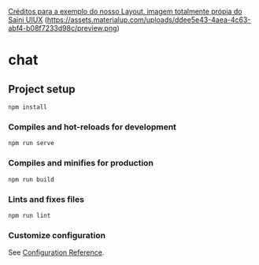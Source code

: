 [Créditos para a exemplo do nosso Layout, imagem totalmente própia do Saini UIUX](https://www.uplabs.com/sandeep_kumarsaini9) (https://assets.materialup.com/uploads/ddee5e43-4aea-4c63-abf4-b08f7233d98c/preview.png)
# chat

## Project setup
```
npm install
```

### Compiles and hot-reloads for development
```
npm run serve
```

### Compiles and minifies for production
```
npm run build
```

### Lints and fixes files
```
npm run lint
```

### Customize configuration
See [Configuration Reference](https://cli.vuejs.org/config/).
